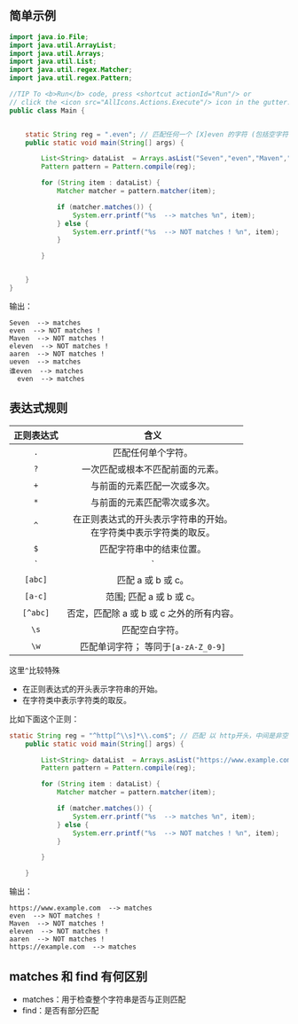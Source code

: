 ## 简单示例

```java
import java.io.File;
import java.util.ArrayList;
import java.util.Arrays;
import java.util.List;
import java.util.regex.Matcher;
import java.util.regex.Pattern;

//TIP To <b>Run</b> code, press <shortcut actionId="Run"/> or
// click the <icon src="AllIcons.Actions.Execute"/> icon in the gutter.
public class Main {


    static String reg = ".even"; // 匹配任何一个 [X]even 的字符 (包括空字符)
    public static void main(String[] args) {

        List<String> dataList  = Arrays.asList("Seven","even","Maven","eleven","aaren","ueven","谁even"," even");
        Pattern pattern = Pattern.compile(reg);

        for (String item : dataList) {
            Matcher matcher = pattern.matcher(item);

            if (matcher.matches()) {
                System.err.printf("%s  --> matches %n", item);
            } else {
                System.err.printf("%s  --> NOT matches ! %n", item);
            }

        }


    }
}
```

输出：

```
Seven  --> matches 
even  --> NOT matches ! 
Maven  --> NOT matches ! 
eleven  --> NOT matches ! 
aaren  --> NOT matches ! 
ueven  --> matches 
谁even  --> matches
  even  --> matches
```





## 表达式规则


| 正则表达式 |                             含义                             |
| :--------: | :----------------------------------------------------------: |
|    `.`     |                      匹配任何单个字符。                      |
|    `?`     |               一次匹配或根本不匹配前面的元素。               |
|    `+`     |                 与前面的元素匹配一次或多次。                 |
|    `*`     |                 与前面的元素匹配零次或多次。                 |
|    `^`     | 在正则表达式的开头表示字符串的开始。<br />在字符类中表示字符类的取反。 |
|    `$`     |                   匹配字符串中的结束位置。                   |
|    `|`     |                         备用运算符。                         |
|  `[abc]`   |                      匹配 a 或 b 或 c。                      |
|  `[a-c]`   |                   范围; 匹配 a 或 b 或 c。                   |
|  `[^abc]`  |          否定，匹配除 a 或 b 或 c 之外的所有内容。           |
|    `\s`    |                        匹配空白字符。                        |
|    `\w`    |             匹配单词字符； 等同于`[a-zA-Z_0-9]`              |



这里`^`比较特殊

- 在正则表达式的开头表示字符串的开始。
- 在字符类中表示字符类的取反。

比如下面这个正则：

```java
static String reg = "^http[^\\s]*\\.com$"; // 匹配 以 http开头，中间是非空字符的，以.com结尾的字符串
    public static void main(String[] args) {

        List<String> dataList  = Arrays.asList("https://www.example.com","even","Maven","eleven","aaren","https://example.com");
        Pattern pattern = Pattern.compile(reg);

        for (String item : dataList) {
            Matcher matcher = pattern.matcher(item);

            if (matcher.matches()) {
                System.err.printf("%s  --> matches %n", item);
            } else {
                System.err.printf("%s  --> NOT matches ! %n", item);
            }

        }

    }
```

输出：

```
https://www.example.com  --> matches 
even  --> NOT matches ! 
Maven  --> NOT matches ! 
eleven  --> NOT matches ! 
aaren  --> NOT matches ! 
https://example.com  --> matches
```







## matches 和 find 有何区别

- matches：用于检查整个字符串是否与正则匹配
- find：是否有部分匹配


